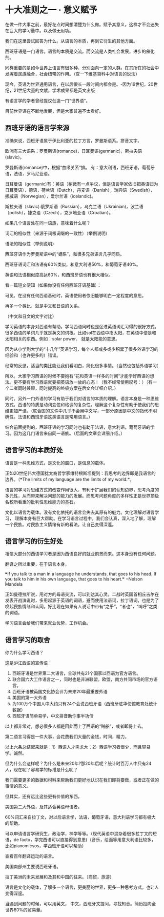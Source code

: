 # 十大准则之一 · 意义赋予

在做一件大事之前，最好花点时间想清楚为什么做。赋予其意义，这样才不会迷失在巨大的学习量中。以及做无用功。

我们在这里尝试回答为什么。从语言的本质，再到它衍生的其他方面。

西班牙语是一门语言。语言的本质是交流。而交流是人类社会发展，进步的催化剂。

同样重要的是如今世界上语言有很多种，分别面向一定的人群。在其所在的社会中发挥着民族融合，社会纽带的作用。（查一下维基百科中对语言的说法）

现今，英语为世界通用语言，在以后很长一段时间内都会是。-因为19世纪，20世纪，21世纪大量的文献，学术成果都是英文出版

有语言学的学者曾经提议创造一门“世界语”。

目前世界语在不断地发展，但是大家普遍不太看好。

## 西班牙语的语言学来源

准确来说，西班牙语属于伊比利亚的拉丁方言，罗曼斯语系。拼音文字。

欧洲有三大语系：罗曼斯语\(romance\)，日耳曼语\(germanic\)，斯拉夫语\(slavic\)。

罗曼斯语\(romance\)中，根据“血缘关系”排。 有：意大利语，西班牙语，葡萄牙语，法语，罗马尼亚语。

日耳曼语（germanic\)有：英语（稍微有一点争议，但是语言学家依旧把英语归为日耳曼语），德语，荷兰语（Dutch），丹麦语（Danish），瑞典语（Swedish），挪威语（Norwegian），爱尔兰语（icelandic\)。

斯拉夫语（slavic\):俄罗斯语（Russian），乌克兰语（Ukrainian\)，波兰语（polish），捷克语（Czech），克罗地亚语（Croatian）。

如果几个语言处在同一语族，意味着什么呢？

词汇的相似性（来源于词根词缀的一致性）（举例说明）

语法的相似性（举例说明）

西班牙语作为罗曼斯语中的“嫡系”，和很多兄弟语言几乎同质。

西班牙语词汇和法语有60%类似，和意大利语50%，和葡萄牙语40%。

英语和法语相似度高达60%，和西班牙语也有很大相似。

看一篇短文便知（如果你没有任何西班牙语基础）：

可见，在没有任何西语基础时，英语使用者依旧能够明白一定程度的意思。

再多一个类比，就是中文和日语的关系。

（中文和日文的文字对比）

学习英语的本身对西语有帮助，学习西语同时也是促进英语词汇习得的很好方式。很多西语的单词几乎就是英文的词根。比如sol在西语中指太阳，在英语中便是和太阳相关的东西。例如：solar power， 就是太阳能的意思。

因为从小学到大学的“十几年”英语学习，每个人都或多或少积累了很多外语学习的经验和（也许更多的）错误。

经常的反思，适当的类比能让我们看明白，简化很多事情。（当然也包括外语学习）

所以，大家学习西语的时候不要抱有“花和英语一样多的时间”才能学好西语的想法。更不要有学习西语就要把英语放一放的心态！（我不经常使用叹号：）（有一个二者同时兼顾，同时提高的终极方案在后文会详细介绍。）

同时，另外一门外语的学习有助于我们对语言的本质的理解。语言本身是一种思维方式，西语的特质是动词变位和格调的复杂性。理解这个复杂性有助于使我们的思维更加严谨。（联合国的文件中几乎不会用中文写，一部分原因是中文的指代不明确性。法语和西班牙语这类语言是常用语言。）

结合前面提到的，西班牙语的学习同时也有助于法语，意大利语，葡萄牙语的学习。因为这几门语言来自同一语族。（后面的文章会详细介绍。）

## 语言学习的本质好处

语言是一种思维方式，是文化的窗口，是信息的载体。

正如20世纪伟大德国犹太裔哲学家维特根斯坦提到：我思考的边界即是我语言的边界。（❝The limits of my language are the limits of my world.❞。

语言的学习对思维方式的改变作用很大，有利于扩展我们的认知边界，思考角度的多元性，从而带来解决问题的能力的发展。而思考问题角度的多样性正是世界顶级名校所看重的批判性思维能力的基石。

文化以语言为载体。没有文化依托的语言会失去其原有的魅力。文化理解对语言学习， 理解本身有巨大帮助。在学习语言过程中，我们会认真，深入地了解，理解一个民族。对民族主义情绪有新的看法。让自己变得深邃。

## 语言学习的衍生好处



相信大部分的西语学习者是因为西语良好的就业前景而来。这本身没有任何问题。

翻译之所以重要，在于语言本身。

❝If you talk to a man in a language he understands, that goes to his head. If you talk to him in his own language, that goes to his heart.❞ ‒Nelson Mandela

正如曼德拉所说，用对方的母语交流，可以到达其心灵。二战时英国首相丘吉尔在发表开战演说时，多用起源于英语的词语，避而使用法语词，拉丁语词，也是为了唤起民族情绪和认同。好比现在如果有人说话中带有“之乎”，“者也”，“呜呼”之类的词语。

学习语言会给我们带来就业优势，工作机会。

## 语言学习的取舍

你为什么学习西语？

这是沪江西语的宣传语：

1. 西班牙语是世界第二大语言，全球共有21个国家以西语为官方语言。
2. 联合国六大工作语言之一，同时也是非洲联盟，欧盟，南方共同市场的官方语言。
3. 西班牙语被英国文化协会评为未来20年最重要外语
4. 美国的第一大外语
5. 为100万个中国人中大约只有24个会说西班牙语（西班牙驻华使馆教育处统计数据）
6. 西班牙语简单易学，中文拼音助你事半功倍

以上都非常对，想必很多人都是因此而上了西语的“贼船”，或者即将上去。

第二语言习得是一件大事，会花费我们大量的金钱，时间，精力。

以上六条总结起来就是：1）西语人才需求大；2）西语学习者很少，而且容易学。诚然。

但为什么会这样呢？为什么是未来20年?那20年后呢？统计时百万人中只有24人，现在呢？容易学的标准是什么呢？

我们需要更多的数据和材料来帮助我们更好地认识在我们即将要做，或者正在做的事情的意义。

但其实，还有远比这些更有价值的东西。

美国第二大外语，及其适合英语母语者。

60%词汇来自拉丁文，对以后语言学，法语，葡萄牙语，意大利语学习都有极大的帮助。

可以申请语言学研究生，政治学，神学等等。（现代英语中混杂着很多拉丁文的短语，de facto，学完西语可以直接得到意思\)（音乐，绘画等用意大利语比较多，比如pianomicsos，学西班牙语可以帮助）

查看百年翻译运动的语言。

美国南部州主要说西班牙语。

拉丁美洲的未来发展和及其和中国的往来。（商贸，旅游）

语言是文化的载体，了解多一个语言，更美丽的世界，更多一种思考方式。也让人变得深邃。

当遇到问题的时候，可以用英文， 中文，西班牙文提问，寻找知音。简历投向全世界80%的贸易量。

